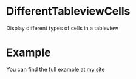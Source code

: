 # DifferentTableviewCells
Display different types of cells in a tableview

# Example
You can find the full example at [my site](http://www.niroshanfernandez.com/2020/09/how-to-display-different-type-of-cells.html)
